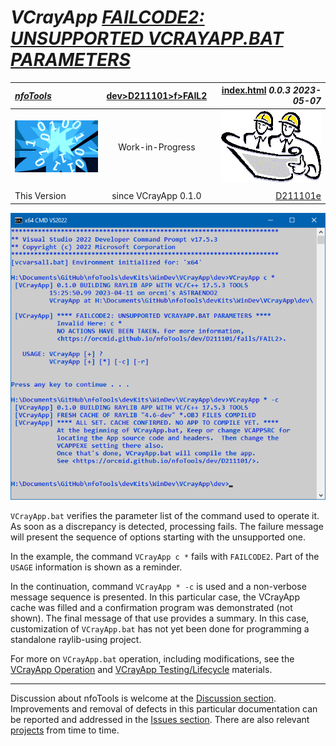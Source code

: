 <!-- index.md 0.0.3                 UTF-8                          2023-05-07
     ----1----|----2----|----3----|----4----|----5----|----6----|----7----|--*

              FAILCODE2: UNSUPPORTED VCRAYAPP.BAT PARAMETERS
     -->

# ***VCrayApp** [FAILCODE2: UNSUPPORTED VCRAYAPP.BAT PARAMETERS](.)*

| ***[nfoTools](../../../../)*** | [dev](../../../)[>D211101](../../)[>f](../)[>FAIL2](.) | [index.html](index.html) ***0.0.3 2023-05-07*** |
| :--                |       :-:          | --: |
| ![nfotools](../../../../images/nfoWorks-2014-06-02-1702-LogoSmall.png) | Work-in-Progress | ![Hard Hat Area](../../../../images/hardhat-logo.gif) |
|              |                     |           |
| This Version | since VCrayApp 0.1.0 | [D211101e](../../e) |

![FAILCODE2 Message](FAIL2-2023-04-11-1529-VCrayApp-0.1.0.png)

`VCrayApp.bat` verifies the parameter list of the command used to operate it.
As soon as a discrepancy is detected, processing fails.   The failure message
will present the sequence of options starting with the unsupported one.

In the example, the command `VCrayApp c *` fails with `FAILCODE2`.  Part of
the `USAGE` information is shown as a reminder.

In the continuation, command `VCrayApp * -c` is used and a non-verbose message
sequence is presented.  In this particular case, the VCrayApp cache was filled
and a confirmation program was demonstrated (not shown).  The final message
of that use provides a summary.  In this case, customization of `VCrayApp.bat`
has not yet been done for programming a standalone raylib-using project.

For more on `VCrayApp.bat` operation, including modifications, see the
[VCrayApp Operation](../../b/) and
[VCrayApp Testing/Lifecycle](../../c/) materials.


----

Discussion about nfoTools is welcome at the
[Discussion section](https://github.com/orcmid/nfoTools/discussions).
Improvements and removal of defects in this particular documentation can be
reported and addressed in the
[Issues section](https://github.com/orcmid/nfoTools/issues).  There are also
relevant [projects](https://github.com/orcmid/nfoTools/projects?type=classic)
from time to time.

<!-- ----1----|----2----|----3----|----4----|----5----|----6----|----7----|--*

     0.0.3 2023-05-07T19:47Z Reflect transposition to new location
     0.0.2 2023-04-21T18:45Z Touch-up
     0.0.1 2023-04-14T17:42Z Fix simple typo
     0.0.0 2023-04-12T18:55Z Initial page from 0.0.1 FAIL1 boilerplate.

               *** end D211101/f/FAIL2/index.md ***
     -->
